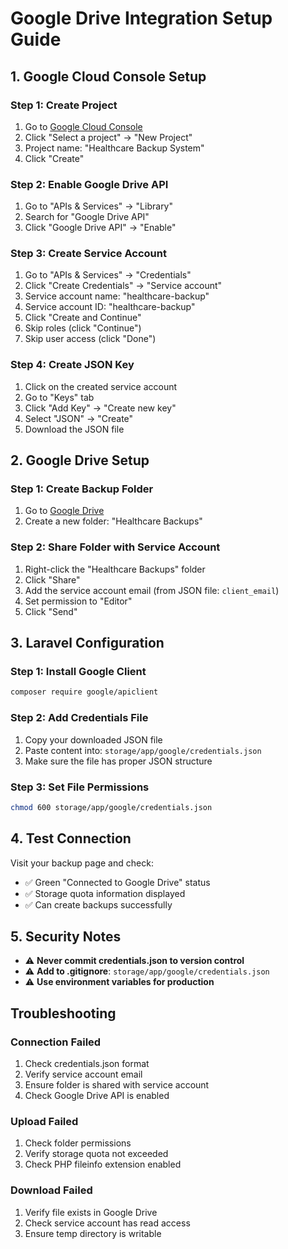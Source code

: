 # Google Drive Integration Setup Guide

## 1. Google Cloud Console Setup

### Step 1: Create Project
1. Go to [Google Cloud Console](https://console.cloud.google.com/)
2. Click "Select a project" → "New Project"
3. Project name: "Healthcare Backup System"
4. Click "Create"

### Step 2: Enable Google Drive API
1. Go to "APIs & Services" → "Library"
2. Search for "Google Drive API"
3. Click "Google Drive API" → "Enable"

### Step 3: Create Service Account
1. Go to "APIs & Services" → "Credentials"
2. Click "Create Credentials" → "Service account"
3. Service account name: "healthcare-backup"
4. Service account ID: "healthcare-backup"
5. Click "Create and Continue"
6. Skip roles (click "Continue")
7. Skip user access (click "Done")

### Step 4: Create JSON Key
1. Click on the created service account
2. Go to "Keys" tab
3. Click "Add Key" → "Create new key"
4. Select "JSON" → "Create"
5. Download the JSON file

## 2. Google Drive Setup

### Step 1: Create Backup Folder
1. Go to [Google Drive](https://drive.google.com/)
2. Create a new folder: "Healthcare Backups"

### Step 2: Share Folder with Service Account
1. Right-click the "Healthcare Backups" folder
2. Click "Share"
3. Add the service account email (from JSON file: `client_email`)
4. Set permission to "Editor"
5. Click "Send"

## 3. Laravel Configuration

### Step 1: Install Google Client
```bash
composer require google/apiclient
```

### Step 2: Add Credentials File
1. Copy your downloaded JSON file
2. Paste content into: `storage/app/google/credentials.json`
3. Make sure the file has proper JSON structure

### Step 3: Set File Permissions
```bash
chmod 600 storage/app/google/credentials.json
```

## 4. Test Connection

Visit your backup page and check:
- ✅ Green "Connected to Google Drive" status
- ✅ Storage quota information displayed
- ✅ Can create backups successfully

## 5. Security Notes

- ⚠️ **Never commit credentials.json to version control**
- ⚠️ **Add to .gitignore**: `storage/app/google/credentials.json`
- ⚠️ **Use environment variables for production**

## Troubleshooting

### Connection Failed
1. Check credentials.json format
2. Verify service account email
3. Ensure folder is shared with service account
4. Check Google Drive API is enabled

### Upload Failed
1. Check folder permissions
2. Verify storage quota not exceeded
3. Check PHP fileinfo extension enabled

### Download Failed
1. Verify file exists in Google Drive
2. Check service account has read access
3. Ensure temp directory is writable